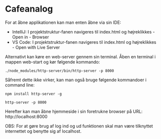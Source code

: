 # Cafeanalog
For at åbne applikationen kan man enten åbne via sin IDE:
- IntelliJ: I projektstruktur-fanen navigeres til index.html og højreklikkes - Open in - Browser
- VS Code: I projektstruktur-fanen navigeres til index.html og højreklikkes - Open with Live Server 

Alternativt kan køre en web-server gennem sin terminal. Åben en terminal i mappen web-start og kør følgende kommando:

`./node_modules/http-server/bin/http-server -p 8000`

Såfremt dette ikke virker, kan man også bruge følgende kommandoer i command line:

`npm install http-server -g`

`http-server -p 8000`

Herefter kan man åbne hjemmeside i sin foretrukne browser på URL:
http://localhost:8000

OBS: For at gøre brug af log ind og ud funktionen skal man være tilknyttet internettet og benytte sig af localhost.
